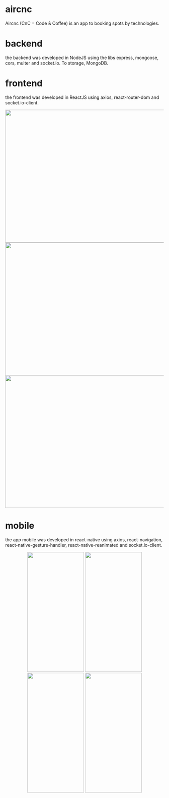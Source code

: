 # aircnc

  Aircnc (CnC = Code & Coffee) is an app to booking spots by technologies.

# backend

<p>
  the backend was developed in NodeJS using the libs express, mongoose, cors, multer and socket.io.
  To storage, MongoDB.
</p>

# frontend

<p>
  the frontend was developed in ReactJS using axios, react-router-dom and socket.io-client.
</p>

<p align="center">
  <img width="850" height="421" src="https://i.imgsafe.org/0c/0c9f1bd573.png">
  <img width="850" height="421" src="https://i.imgsafe.org/0c/0c9ef42936.png">
  <img width="850" height="421" src="https://i.imgsafe.org/0c/0c9ef230f6.png">
</p>


# mobile

<p>
  the app mobile was developed in react-native using axios, react-navigation,  react-native-gesture-handler, react-native-reanimated and socket.io-client.
</p>

<p align="center">
  <img width="180" height="380" src="https://i.imgsafe.org/0f/0ff1e47fd9.png">
  <img width="180" height="380" src="https://i.imgsafe.org/0f/0ff1f81a6d.png">
  <img width="180" height="380" src="https://i.imgsafe.org/0f/0ff214b906.png">
  <img width="180" height="380" src="https://i.imgsafe.org/0f/0ff245b616.png">
</p>
